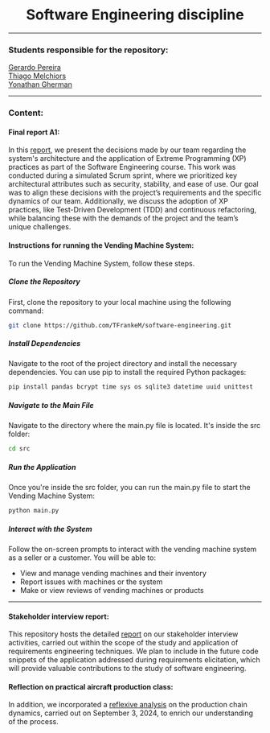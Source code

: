 <h1 align="center">Software Engineering discipline</h1>

<hr>

<h3> Students responsible for the repository: </h3>

<a href = "https://github.com/G-mikael"> Gerardo Pereira <a/>
<br>
<a href = "https://github.com/TFrankeM"> Thiago Melchiors <a/>
<br>
<a href = "https://github.com/yonirg"> Yonathan Gherman <a/>

<hr>

<h3> Content: </h3>

<h4> Final report A1: </h4>
<p>
    In this <a href="Simulação_de_Sprint_Scrum.pdf">report</a>, we present the decisions made by our team 
    regarding the system's architecture and the application of Extreme Programming (XP) practices as part of the Software Engineering course. This 
    work was conducted during a simulated Scrum sprint, where we prioritized key architectural attributes such as security, stability, and ease of 
    use. Our goal was to align these decisions with the project’s requirements and the specific dynamics of our team. Additionally, we discuss the 
    adoption of XP practices, like Test-Driven Development (TDD) and continuous refactoring, while balancing these with the demands of the project 
    and the team’s unique challenges.
</p>

<h4> Instructions for running the Vending Machine System: </h4>

<p>
  To run the Vending Machine System, follow these steps.
</p>

<h5>Clone the Repository</h5> 
<p>
  First, clone the repository to your local machine using the following command:
</p>

```bash
git clone https://github.com/TFrankeM/software-engineering.git
```

<h5>Install Dependencies</h5> 
<p>
  Navigate to the root of the project directory and install the necessary dependencies. You can use pip to install the required Python packages:
</p>

```bash
pip install pandas bcrypt time sys os sqlite3 datetime uuid unittest
```

<h5>Navigate to the Main File</h5> 
<p>
  Navigate to the directory where the main.py file is located. It's inside the src folder:
</p>

```bash
cd src
```

<h5>Run the Application</h5> 
<p>
  Once you're inside the src folder, you can run the main.py file to start the Vending Machine System:
</p>

```bash
python main.py
```

<h5>Interact with the System</h5> 
<p>
  Follow the on-screen prompts to interact with the vending machine system as a seller or a customer. You will be able to:
</p>

<ul>
  <li>View and manage vending machines and their inventory</li>
  <li>Report issues with machines or the system</li>
  <li>Make or view reviews of vending machines or products</li>
</ul>

<hr>

<h4> Stakeholder interview report: </h4>

<p>
  This repository hosts the detailed <a href = "https://tfrankem.github.io/software-engineering/main%20page/index.html">report<a/> on our stakeholder interview activities, carried out 
  within the scope of the study and application of requirements engineering techniques. We plan to 
  include in the   future code snippets of the application addressed during requirements elicitation, 
  which will provide valuable contributions to the study of software engineering.
</p>

<h4> Reflection on practical aircraft production class: </h4>

<p>
  In addition, we incorporated a <a href = "Reflexão_aviões_de_papel.pdf">reflexive analysis<a/> on the production chain dynamics, carried out on 
  September 3, 2024, to enrich our understanding of the process.
</p>
